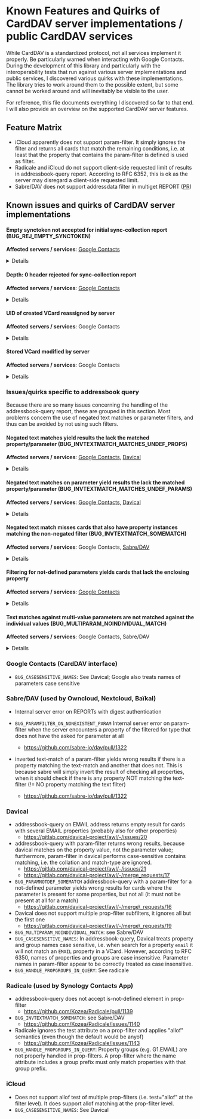 # Known Features and Quirks of CardDAV server implementations / public CardDAV services

While CardDAV is a standardized protocol, not all services implement it properly. Be particularly warned when
interacting with Google Contacts. During the development of this library and particularly with the interoperability
tests that run against various server implementations and public services, I discovered various quirks with these
implementations. The library tries to work around them to the possible extent, but some cannot be worked around and will
inevitably be visible to the user.

For reference, this file documents everything I discovered so far to that end. I will also provide an overview on the
supported CardDAV server features.

## Feature Matrix

- iCloud apparently does not support param-filter. It simply ignores the filter and returns all cards that match the
  remaining conditions, i.e. at least that the property that contains the param-filter is defined is used as filter.
- Radicale and iCloud do not support client-side requested limit of results in addressbook-query report. According to
  RFC 6352, this is ok as the server may disregard a client-side requested limit.
- Sabre/DAV does not support addressdata filter in multiget REPORT ([PR](https://github.com/sabre-io/dav/pull/1310))

## Known issues and quirks of CardDAV server implementations

#### Empty synctoken not accepted for initial sync-collection report (BUG_REJ_EMPTY_SYNCTOKEN)
**Affected servers / services**: [Google Contacts](https://issuetracker.google.com/issues/160190530)
<details>
  <summary>Details</summary>

**Description**: For the initial sync, the server must accept an empty sync-token and consequently report all address objects within the addressbook collection in its result, plus a sync-token to be used for follow-up syncs. The server rejects a sync-collection report request carrying an empty sync-token with `400 Bad Request`.

**Affected operations**: `Sync::synchronize()` when called with an empty `$prevSyncToken` parameter.

**User-visibile impact and possible workaround**: Carddavclient will transparently fall back to a slower synchronization method based on `PROPFIND`. Carddavclient will ask the server for a synctoken that can be used for future incremental syncs using the sync-collection report. A log message with loglevel *error* will be logged.
</details>

#### Depth: 0 header rejected for sync-collection report
**Affected servers / services**: [Google Contacts](https://issuetracker.google.com/issues/160190530)
<details>
  <summary>Details</summary>

**Description**: According to RFC 6578, a `Depth: 0` header MUST be used with a sync-collection REPORT request, otherwise the server must reject it as `400 Bad Request`. The Google Contacts API seems to interpret this header for the depth of the request (which is per RFC 6578 given in the `DAV:sync-level` element). As a consequence, the response from Google Contacts will always appear as if there had been no changes. Using a `Depth: 1` header returns the expected result, but a CardDAV client cannot use this as this must be expected to fail with RFC compliant server implementations.

**Affected operations**: `Sync::synchronize()`

**User-visibile impact and possible workaround**: Carddavclient transparently works around the problem by specifically sending a `Depth: 1` header for addressbooks under the `www.googleapis.com` domain. For all other domains, the library will send a `Depth: 0` header in compliance with RFC 6578.
</details>

#### UID of created VCard reassigned by server
**Affected servers / services**: Google Contacts
<details>
  <summary>Details</summary>

**Description**: This is not a bug, but something the user should be aware of. Every VCard stored to a CardDAV server requires a `UID` property. When a new card is stored to Google Contacts, the server will replace the `UID` that is stored in the card with one assigned by the server.

**Affected operations**: `AddressbookCollection::createCard()`

**User-visibile impact and possible workaround**: The user must not assume that a newly created card will retain the UID assigned by the client application. If the UID is stored locally, for example to map locally cached cards against those retrieved from the server, the user should download the card after creation and use the UID property from the retrieved vcard.
</details>

#### Stored VCard modified by server
**Affected servers / services**: Google Contacts
<details>
  <summary>Details</summary>

**Description**: This is probably within what the server is allowed to do, but something the user should be aware of. Google Contacts will modify VCards stored to the server, probably "lost in translation" to an internal data model and back. Currently, so following have been observed:

- The `TYPE` parameter that can be used with properties such as `EMAIL` is constrained to a single value. Values not known to Google Contacts are discarded. This includes values explicitly allowed by RFC2426, e.g. *internet* as an `EMAIL` type.
- For `IMPP` properties, the protocol scheme and `X-SERVICE-TYPE` parameter spelling (e.g. *jabber* becomes *Jabber*) is adapted by the server.

**Affected operations**: `AddressbookCollection::createCard()`, `AddressbookCollection::updateCard()`

**User-visibile impact and possible workaround**: The user should not expect a VCard stored to the server to be identical with the VCard read back from the server. To preserve custom labels on the server, the `X-ABLabel` extension can be used, however, support by CardDAV client applications is not as good as for the `TYPE` parameter.
</details>

### Issues/quirks specific to addressbook query

Because there are so many issues concerning the handling of the addressbook-query report, these are grouped in this section. Most problems concern the use of negated text matches or parameter filters, and thus can be avoided by not using such filters.

#### Negated text matches yield results the lack the matched property/parameter (BUG_INVTEXTMATCH_MATCHES_UNDEF_PROPS)
**Affected servers / services**: [Google Contacts](https://issuetracker.google.com/issues/178251714), [Davical](https://gitlab.com/davical-project/awl/-/merge_requests/15)
<details>
  <summary>Details</summary>

**Description**: When issuing an addressbook-query with a prop-filter containing a negated text-match, the server also returns cards that lack the asked for property. Example: If you filter for an `EMAIL` with a `!/foo/` text filter, the server will return cards that do not have an `EMAIL` property at all.

**Affected operations**: `AddressbookCollection::query()` when using negated text matches inside the `$conditions` for a property.

**User-visibile impact and possible workaround**: The `query()` result may contain results that do not actually match the conditions specified by the user. As a workaround, the user could post-filter the received cards. Carddavclient does not currently perform any filtering on the query results itself but forwards what the server returned.
</details>

#### Negated text matches on parameter yield results the lack the matched property/parameter (BUG_INVTEXTMATCH_MATCHES_UNDEF_PARAMS)
**Affected servers / services**: [Google Contacts](https://issuetracker.google.com/issues/178251714), [Davical](https://gitlab.com/davical-project/awl/-/merge_requests/18)
<details>
  <summary>Details</summary>

**Description**: When issuing an addressbook-query with a param-filter containing a negated text-match, the server also returns cards that lack the asked for property or parameter. Example: If you filter for an `EMAIL;TYPE` with a `!/foo/` text filter, the server will return cards that
  * do not have an `EMAIL` property at all, or
  * have an `EMAIL` property that lacks the `TYPE` parameter

**Affected operations**: `AddressbookCollection::query()` when using negated text matches inside the `$conditions` for a parameter.

**User-visibile impact and possible workaround**: The `query()` result may contain results that do not actually match the conditions specified by the user. As a workaround, the user could post-filter the received cards. Carddavclient does not currently perform any filtering on the query results itself but forwards what the server returned.
</details>

#### Negated text match misses cards that also have property instances matching the non-negated filter (BUG_INVTEXTMATCH_SOMEMATCH)
**Affected servers / services**: Google Contacts, [Sabre/DAV](https://github.com/sabre-io/dav/pull/1322)
<details>
  <summary>Details</summary>

**Description**: A negated text-match on a property yields wrong results if there is a property instance matching the text-match and another that does not. This is because the server will simply invert the result of checking all properties, when it should check if there is any property NOT matching the text-filter (!= NO property matching the text filter).

**Affected operations**: `AddressbookCollection::query()` when using negated text matches inside the `$conditions` for a property.

**User-visibile impact and possible workaround**: The `query()` result may lack cards that match the filter when using negated text matches on properties.
</details>

#### Filtering for not-defined parameters yields cards that lack the enclosing property
**Affected servers / services**: [Google Contacts](https://issuetracker.google.com/issues/178243204)
<details>
  <summary>Details</summary>

**Description**: When filtering for a not-defined parameter (e.g. `'EMAIL' => '['TYPE' => null]`), the server returns cards that do not have the enclosing property. However, in such cases, the param-filter should have no relevance. So in the example, the server would return cards that do not have an `EMAIL` property.

**Affected operations**: `AddressbookCollection::query()` when using filters for not-defined parameters.

**User-visibile impact and possible workaround**: The `query()` result may contain results that do not actually match the conditions specified by the user. As a workaround, the user could post-filter the received cards. Carddavclient does not currently perform any filtering on the query results itself but forwards what the server returned.
</details>

#### Text matches against multi-value parameters are not matched against the individual values (BUG_MULTIPARAM_NOINDIVIDUAL_MATCH)
**Affected servers / services**: Google Contacts, Sabre/DAV
<details>
  <summary>Details</summary>

**Description**: A param-filter text-match for a parameter with multiple values (e.g. `TYPE=HOME,WORK`) will not match against the individual parameter values, but as the parameter string as a whole. For example an equals text-match for `/HOME/=` would not match the example given before.

**Affected operations**: `AddressbookCollection::query()` when querying parameters that may have multiple values.

**User-visibile impact and possible workaround**: The `query()` result may lack cards that would have matched the filter. By using contains text matches (e.g. `/HOME/`), the effect can be avoided (of course the results might differ in that case).
</details>


### Google Contacts (CardDAV interface)
- `BUG_CASESENSITIVE_NAMES`: See Davical; Google also treats names of parameters case sensitive

### Sabre/DAV (used by Owncloud, Nextcloud, Baïkal)

- Internal server error on REPORTs with digest authentication

- `BUG_PARAMFILTER_ON_NONEXISTENT_PARAM` Internal server error on param-filter when the server encounters a property of
  the filtered for type that does not have the asked for parameter at all
  - https://github.com/sabre-io/dav/pull/1322
- inverted text-match of a param-filter yields wrong results if there is a property matching the text-match and another
  that does not. This is because sabre will simply invert the result of checking all properties, when it should check if
  there is any property NOT matching the text-filter (!= NO property matching the text filter)
  - https://github.com/sabre-io/dav/pull/1322

### Davical

- addressbook-query on EMAIL address returns empty result for cards with several EMAIL properties (probably also for
  other properties)
  - https://gitlab.com/davical-project/awl/-/issues/20
- addressbook-query with param-filter returns wrong results, because davical matches on the property value, not the
  parameter value; furthermore, param-filter in davical performs case-sensitive contains matching, i.e. the collation
  and match-type are ignored.
  - https://gitlab.com/davical-project/awl/-/issues/21
  - https://gitlab.com/davical-project/awl/-/merge_requests/17
- `BUG_PARAMNOTDEF_SOMEMATCH` addressbook-query with a param-filter for a not-defined parameter yields wrong results for
  cards where the parameter is present for some properties, but not all (it must not be present at all for a match)
  - https://gitlab.com/davical-project/awl/-/merge\_requests/16
- Davical does not support multiple prop-filter subfilters, it ignores all but the first one
  - https://gitlab.com/davical-project/awl/-/merge\_requests/19
- `BUG_MULTIPARAM_NOINDIVIDUAL_MATCH`: see Sabre/DAV
- `BUG_CASESENSITIVE_NAMES`: In addressbook-query, Davical treats property and group names case sensitive, i.e. when
  search for a property `email` it will not match an `EMAIL` property in a VCard. However, according to RFC 6350,
  names of properties and groups are case insensitive. Parameter names in param-filter appear to be correctly treated
  as case insensitive.
- `BUG_HANDLE_PROPGROUPS_IN_QUERY`: See radicale

### Radicale (used by Synology Contacts App)

- addressbook-query does not accept is-not-defined element in prop-filter
  - https://github.com/Kozea/Radicale/pull/1139
- `BUG_INVTEXTMATCH_SOMEMATCH`: see Sabre/DAV
  - https://github.com/Kozea/Radicale/issues/1140
- Radicale ignores the test attribute on a prop-filter and applies "allof" semantics (even though the default would be
  anyof)
  - https://github.com/Kozea/Radicale/issues/1143
- `BUG_HANDLE_PROPGROUPS_IN_QUERY`: Property groups (e.g. G1.EMAIL) are not properly handled in prop-filters. A
  prop-filter where the name attribute includes a group prefix must only match properties with that group prefix.

### iCloud

- Does not support allof test of multiple prop-filters (i.e. test="allof" at the filter level). It does support allof
  matching at the prop-filter level.
- `BUG_CASESENSITIVE_NAMES`: See Davical
